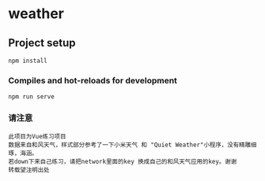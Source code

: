 # weather

## Project setup
```
npm install
```

### Compiles and hot-reloads for development
```
npm run serve
```

### 请注意
```
此项目为Vue练习项目
数据来自和风天气，样式部分参考了一下小米天气 和 "Quiet Weather"小程序，没有精雕细琢，海涵。
若down下来自己练习，请把network里面的key 换成自己的和风天气应用的key。谢谢
转载望注明出处
```
